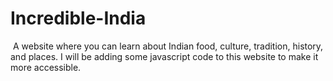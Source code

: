 # Incredible-India
<img src="https://cultofthepartyparrot.com/flags/hd/indiaparrot.gif" alt="">
A website where you can learn about Indian food, culture, tradition, history, and places. I will be adding some javascript code to this website to make it more accessible.